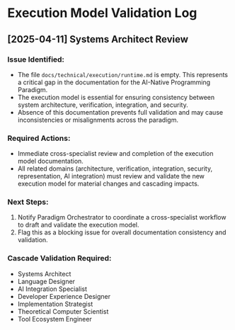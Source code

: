 # Execution Model Validation Log

## [2025-04-11] Systems Architect Review

### Issue Identified:
- The file `docs/technical/execution/runtime.md` is empty. This represents a critical gap in the documentation for the AI-Native Programming Paradigm.
- The execution model is essential for ensuring consistency between system architecture, verification, integration, and security.
- Absence of this documentation prevents full validation and may cause inconsistencies or misalignments across the paradigm.

### Required Actions:
- Immediate cross-specialist review and completion of the execution model documentation.
- All related domains (architecture, verification, integration, security, representation, AI integration) must review and validate the new execution model for material changes and cascading impacts.

### Next Steps:
1. Notify Paradigm Orchestrator to coordinate a cross-specialist workflow to draft and validate the execution model.
2. Flag this as a blocking issue for overall documentation consistency and validation.

### Cascade Validation Required:
- Systems Architect
- Language Designer
- AI Integration Specialist
- Developer Experience Designer
- Implementation Strategist
- Theoretical Computer Scientist
- Tool Ecosystem Engineer